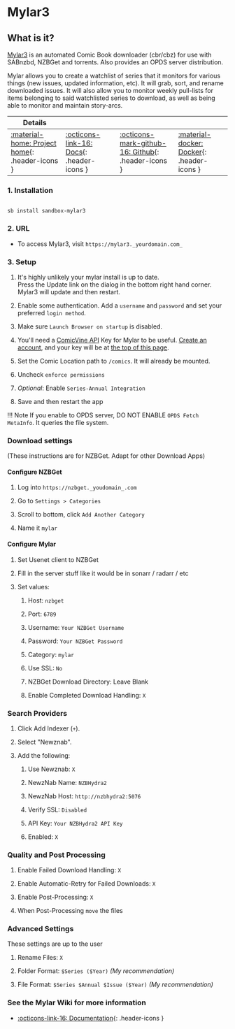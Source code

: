 # Mylar3

## What is it?

[Mylar3](https://github.com/mylar3/mylar3) is an automated Comic Book downloader (cbr/cbz) for use with SABnzbd, NZBGet and torrents. Also provides an OPDS server distribution.

Mylar allows you to create a watchlist of series that it monitors for various things (new issues, updated information, etc). It will grab, sort, and rename downloaded issues. It will also allow you to monitor weekly pull-lists for items belonging to said watchlisted series to download, as well as being able to monitor and maintain story-arcs.

| Details     |             |             |             |
|-------------|-------------|-------------|-------------|
| [:material-home: Project home](https://github.com/mylar3/mylar3){: .header-icons } | [:octicons-link-16: Docs](https://github.com/mylar3/mylar3/wiki){: .header-icons } | [:octicons-mark-github-16: Github](https://github.com/mylar3/mylar3){: .header-icons } | [:material-docker: Docker](https://hub.docker.com/r/hotio/mylar3){: .header-icons }|

### 1. Installation

``` shell

sb install sandbox-mylar3

```

### 2. URL

- To access Mylar3, visit `https://mylar3._yourdomain.com_`

### 3. Setup

1. It's highly unlikely your mylar install is up to date. <br />
  Press the Update link on the dialog in the bottom right hand corner. Mylar3 will update and then restart.

2. Enable some authentication. Add a `username` and `password` and set your preferred `login method`.

3. Make sure `Launch Browser on startup` is disabled.

4. You'll need a [ComicVine API](https://comicvine.gamespot.com/api/) Key for Mylar to be useful. [Create an account](https://comicvine.gamespot.com/login-signup/), and your key will be at [the top of this page](https://comicvine.gamespot.com/api/).

5. Set the Comic Location path to `/comics`. It will already be mounted.

6. Uncheck `enforce permissions`

7. _Optional_: Enable `Series-Annual Integration`

8. Save and then restart the app

!!! Note
      If you enable to OPDS server, DO NOT ENABLE `OPDS Fetch MetaInfo`. It queries the file system.

### Download settings

(These instructions are for NZBGet. Adapt for other Download Apps)

#### Configure NZBGet

1. Log into `https://nzbget._youdomain_.com`

2. Go to `Settings > Categories`

3. Scroll to bottom, click `Add Another Category`

4. Name it `mylar`

#### Configure Mylar

1. Set Usenet client to NZBGet

1. Fill in the server stuff like it would be in sonarr / radarr / etc

1. Set values:

   1. Host: `nzbget`

   1. Port: `6789`

   2. Username:  `Your NZBGet Username`

   3. Password:  `Your NZBGet Password`

   4. Category: `mylar`

   5. Use SSL: `No`

   6. NZBGet Download Directory: Leave Blank

   7. Enable Completed Download Handling: `X`

### Search Providers

1. Click Add Indexer (`+`).

1. Select "Newznab".

1. Add the following:

      1. Use Newznab: `X`

      2. NewzNab Name: `NZBHydra2`

      3. NewzNab Host: `http://nzbhydra2:5076`

      4. Verify SSL: `Disabled`

      5. API Key: `Your NZBHydra2 API Key`

      6. Enabled: `X`

### Quality and Post Processing

1. Enable Failed Download Handling: `X`

1. Enable Automatic-Retry for Failed Downloads: `X`

1. Enable Post-Processing: `X`

1. When Post-Processing `move` the files

### Advanced Settings

These settings are up to the user

1. Rename Files: `X`

1. Folder Format: `$Series ($Year)` _(My recommendation)_

1. File Format: `$Series $Annual $Issue ($Year)` _(My recommendation)_

### See the Mylar Wiki for more information

- [:octicons-link-16: Documentation](https://github.com/mylar3/mylar3/wiki){: .header-icons }
